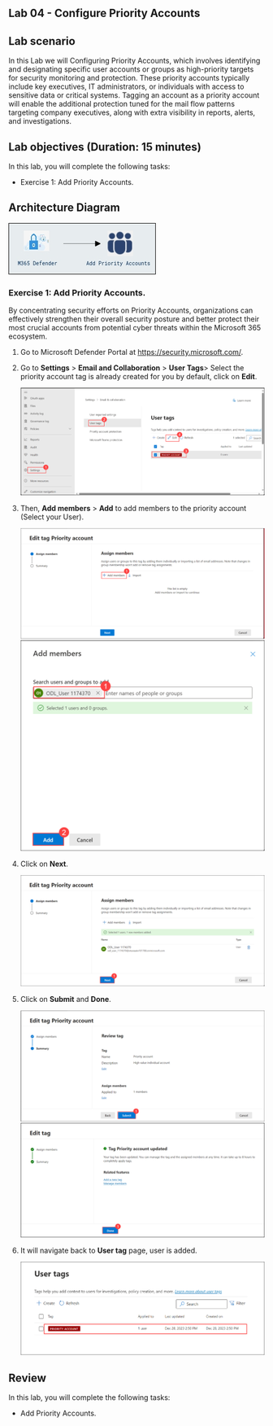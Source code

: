 ## Lab 04 - Configure Priority Accounts

## Lab scenario


In this Lab we will Configuring Priority Accounts, which involves identifying and designating specific user accounts or groups as high-priority targets for security monitoring and protection. These priority accounts typically include key executives, IT administrators, or individuals with access to sensitive data or critical systems. Tagging an account as a priority account will enable the additional protection tuned for the mail flow patterns targeting company executives, along with extra visibility in reports, alerts, and investigations.


## Lab objectives (Duration: 15 minutes)


In this lab, you will complete the following tasks:
- Exercise 1: Add Priority Accounts.

## Architecture Diagram

   ![Picture 1](../Media/lab4-arch.png)

### Exercise 1: Add Priority Accounts. 

By concentrating security efforts on Priority Accounts, organizations can effectively strengthen their overall security posture and better protect their most crucial accounts from potential cyber threats within the Microsoft 365 ecosystem.

1. Go to Microsoft Defender Portal at https://security.microsoft.com/.

1. Go to **Settings** > **Email and Collaboration** > **User Tags**> Select the priority account tag is already created for you by default, click on **Edit**.

   ![Picture 1](../Media/image_3.png)

1. Then, **Add members** > **Add** to add members to the priority account (Select your User).

   ![Picture 1](../Media/image_4.png)
   ![Picture 1](../Media/image_5.png)   

1. Click on **Next**.

   ![Picture 1](../Media/image_6.png)

1. Click on **Submit** and **Done**.

   ![Picture 1](../Media/image_7.png)
   ![Picture 1](../Media/image_8.png)

1. It will navigate back to **User tag** page, user is added.
   
   ![Picture 1](../Media/image_52.png)   

## Review
In this lab, you will complete the following tasks:
- Add Priority Accounts.
   



